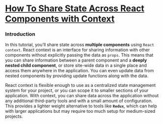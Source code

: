 # [ How To Share State Across React Components with Context](https://www.digitalocean.com/community/tutorials/how-to-share-state-across-react-components-with-context)

### Introduction
In this tutorial, you’ll share state across **multiple components** using `React context`. React context is an interface for sharing information with other components without explicitly passing the data as `props`. This means that you can share information between a parent component and a **deeply nested child component**, or store site-wide data in a single place and access them anywhere in the application. You can even update data from nested components by providing update functions along with the data.

React context is flexible enough to use as a centralized state management system for your project, or you can scope it to smaller sections of your application. With context, you can share data across the application without any additional third-party tools and with a small amount of configuration. This provides a lighter weight alternative to tools like **`Redux`**, which can help with larger applications but may require too much setup for medium-sized projects.